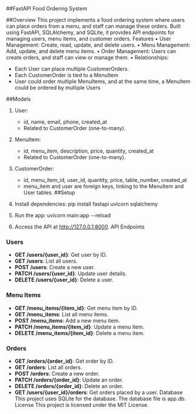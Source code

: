 ##FastAPI Food Ordering System

##Overview
This project implements a food ordering system where users can place orders from a menu, and staff can manage these orders. Built using FastAPI, SQLAlchemy, and SQLite, it provides API endpoints for managing users, menu items, and customer orders.
Features
• User Management: Create, read, update, and delete users.
• Menu Management: Add, update, and delete menu items.
• Order Management: Users can create orders, and staff can view or manage them.
• Relationships:
  - Each User can place multiple CustomerOrders.
  - Each CustomerOrder is tied to a MenuItem 
-  User could order multiple MenuItems, and at the same time, a MenuItem could be ordered by multiple Users

##Models
1. User:
   - id, name, email, phone, created_at
   - Related to CustomerOrder (one-to-many).

2. MenuItem:
   - id, menu_item, description, price, quantity, created_at
   - Related to CustomerOrder (one-to-many).

3. CustomerOrder:
   - id, menu_item_id, user_id, quantity, price, table_number, created_at
   - menu_item and user are foreign keys, linking to the MenuItem and User tables.
##Setup
1. Install dependencies:
   pip install fastapi uvicorn sqlalchemy

2. Run the app:
   uvicorn main:app --reload

3. Access the API at http://127.0.0.1:8000.
API Endpoints
### Users
- **GET /users/{user_id}**: Get user by ID.
- **GET /users**: List all users.
- **POST /users**: Create a new user.
- **PATCH /users/{user_id}**: Update user details.
- **DELETE /users/{user_id}**: Delete a user.

### Menu Items
- **GET /menu_items/{item_id}**: Get menu item by ID.
- **GET /menu_items**: List all menu items.
- **POST /menu_items**: Add a new menu item.
- **PATCH /menu_items/{item_id}**: Update a menu item.
- **DELETE /menu_items/{item_id}**: Delete a menu item.

### Orders
- **GET /orders/{order_id}**: Get order by ID.
- **GET /orders**: List all orders.
- **POST /orders**: Create a new order.
- **PATCH /orders/{order_id}**: Update an order.
- **DELETE /orders/{order_id}**: Delete an order.
- **GET /users/{user_id}/orders**: Get orders placed by a user.
Database
This project uses SQLite for the database. The database file is app.db.
License
This project is licensed under the MIT License.
